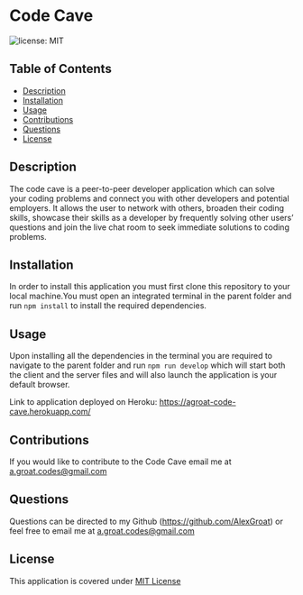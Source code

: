 # Code Cave

![license: MIT](https://img.shields.io/badge/license-MIT-blue)

## Table of Contents 
- [Description](#Description)
- [Installation](#Installation)
- [Usage](#Usage)
- [Contributions](#Contributions)
- [Questions](#Questions)
- [License](#License)

## Description
The code cave is a peer-to-peer developer application which can solve your coding problems and connect you with other developers and potential employers. It allows the user to
network with others, broaden their coding skills, showcase their skills as a developer by frequently solving other users’ questions and join the live chat room to seek 
immediate solutions to coding problems.


## Installation
In order to install this application you must first clone this repository to your local machine.You must open an integrated terminal in the parent folder and run `npm install` 
to install the required dependencies. 

## Usage 

Upon installing all the dependencies in the terminal you are required to navigate to the parent folder and run `npm run develop` which will start both the client
and the server files and will also launch the application is your default browser.

Link to application deployed on Heroku: https://agroat-code-cave.herokuapp.com/

## Contributions
If you would like to contribute to the Code Cave email me at a.groat.codes@gmail.com

## Questions 
Questions can be directed to my Github (https://github.com/AlexGroat) or feel free to email me at a.groat.codes@gmail.com 

## License 
This application is covered under [MIT License](https://opensource.org/licenses/MIT) 
